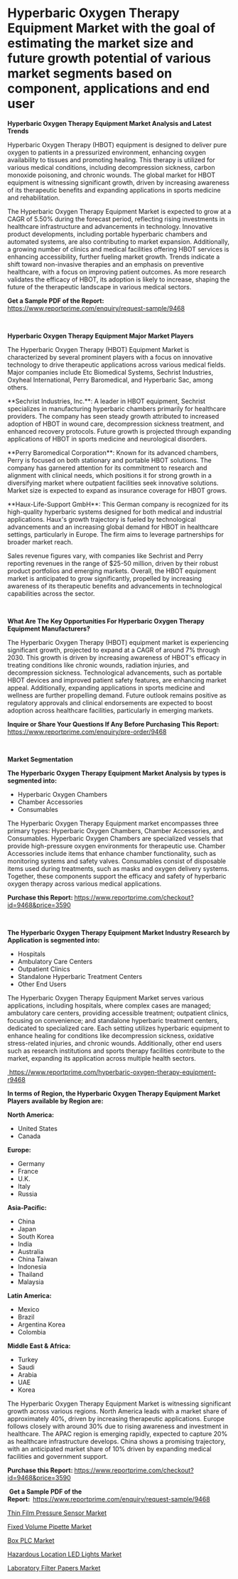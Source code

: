 <p><h1>Hyperbaric Oxygen Therapy Equipment Market with the goal of estimating the market size and future growth potential of various market segments based on component, applications and end user</h1></p><p><strong>Hyperbaric Oxygen Therapy Equipment Market Analysis and Latest Trends</strong></p>
<p><p>Hyperbaric Oxygen Therapy (HBOT) equipment is designed to deliver pure oxygen to patients in a pressurized environment, enhancing oxygen availability to tissues and promoting healing. This therapy is utilized for various medical conditions, including decompression sickness, carbon monoxide poisoning, and chronic wounds. The global market for HBOT equipment is witnessing significant growth, driven by increasing awareness of its therapeutic benefits and expanding applications in sports medicine and rehabilitation.</p><p>The Hyperbaric Oxygen Therapy Equipment Market is expected to grow at a CAGR of 5.50% during the forecast period, reflecting rising investments in healthcare infrastructure and advancements in technology. Innovative product developments, including portable hyperbaric chambers and automated systems, are also contributing to market expansion. Additionally, a growing number of clinics and medical facilities offering HBOT services is enhancing accessibility, further fueling market growth. Trends indicate a shift toward non-invasive therapies and an emphasis on preventive healthcare, with a focus on improving patient outcomes. As more research validates the efficacy of HBOT, its adoption is likely to increase, shaping the future of the therapeutic landscape in various medical sectors.</p></p>
<p><strong>Get a Sample PDF of the Report:&nbsp;</strong> <a href="https://www.reportprime.com/enquiry/request-sample/9468?utm_campaign=2014&utm_medium=2&utm_source=Github&utm_content=ia&utm_term=25122024&utm_id=hyperbaric-oxygen-therapy-equipment">https://www.reportprime.com/enquiry/request-sample/9468</a></p>
<p>&nbsp;</p>
<p><strong>Hyperbaric Oxygen Therapy Equipment Major Market Players</strong></p>
<p><p>The Hyperbaric Oxygen Therapy (HBOT) Equipment Market is characterized by several prominent players with a focus on innovative technology to drive therapeutic applications across various medical fields. Major companies include Etc Biomedical Systems, Sechrist Industries, Oxyheal International, Perry Baromedical, and Hyperbaric Sac, among others.</p><p>**Sechrist Industries, Inc.**: A leader in HBOT equipment, Sechrist specializes in manufacturing hyperbaric chambers primarily for healthcare providers. The company has seen steady growth attributed to increased adoption of HBOT in wound care, decompression sickness treatment, and enhanced recovery protocols. Future growth is projected through expanding applications of HBOT in sports medicine and neurological disorders.</p><p>**Perry Baromedical Corporation**: Known for its advanced chambers, Perry is focused on both stationary and portable HBOT solutions. The company has garnered attention for its commitment to research and alignment with clinical needs, which positions it for strong growth in a diversifying market where outpatient facilities seek innovative solutions. Market size is expected to expand as insurance coverage for HBOT grows.</p><p>**Haux-Life-Support GmbH**: This German company is recognized for its high-quality hyperbaric systems designed for both medical and industrial applications. Haux's growth trajectory is fueled by technological advancements and an increasing global demand for HBOT in healthcare settings, particularly in Europe. The firm aims to leverage partnerships for broader market reach.</p><p>Sales revenue figures vary, with companies like Sechrist and Perry reporting revenues in the range of $25-50 million, driven by their robust product portfolios and emerging markets. Overall, the HBOT equipment market is anticipated to grow significantly, propelled by increasing awareness of its therapeutic benefits and advancements in technological capabilities across the sector.</p></p>
<p>&nbsp;</p>
<p><strong>What Are The Key Opportunities For Hyperbaric Oxygen Therapy Equipment Manufacturers?</strong></p>
<p><p>The Hyperbaric Oxygen Therapy (HBOT) equipment market is experiencing significant growth, projected to expand at a CAGR of around 7% through 2030. This growth is driven by increasing awareness of HBOT's efficacy in treating conditions like chronic wounds, radiation injuries, and decompression sickness. Technological advancements, such as portable HBOT devices and improved patient safety features, are enhancing market appeal. Additionally, expanding applications in sports medicine and wellness are further propelling demand. Future outlook remains positive as regulatory approvals and clinical endorsements are expected to boost adoption across healthcare facilities, particularly in emerging markets.</p></p>
<p><strong>Inquire or Share Your Questions If Any Before Purchasing This Report:</strong> <a href="https://www.reportprime.com/enquiry/pre-order/9468?utm_campaign=2014&utm_medium=2&utm_source=Github&utm_content=ia&utm_term=25122024&utm_id=hyperbaric-oxygen-therapy-equipment">https://www.reportprime.com/enquiry/pre-order/9468</a></p>
<p>&nbsp;</p>
<p><strong>Market Segmentation</strong></p>
<p><strong>The Hyperbaric Oxygen Therapy Equipment Market Analysis by types is segmented into:</strong></p>
<p><ul><li>Hyperbaric Oxygen Chambers</li><li>Chamber Accessories</li><li>Consumables</li></ul></p>
<p><p>The Hyperbaric Oxygen Therapy Equipment market encompasses three primary types: Hyperbaric Oxygen Chambers, Chamber Accessories, and Consumables. Hyperbaric Oxygen Chambers are specialized vessels that provide high-pressure oxygen environments for therapeutic use. Chamber Accessories include items that enhance chamber functionality, such as monitoring systems and safety valves. Consumables consist of disposable items used during treatments, such as masks and oxygen delivery systems. Together, these components support the efficacy and safety of hyperbaric oxygen therapy across various medical applications.</p></p>
<p><strong>Purchase this Report:&nbsp;</strong><a href="https://www.reportprime.com/checkout?id=9468&price=3590&utm_campaign=2014&utm_medium=2&utm_source=Github&utm_content=ia&utm_term=25122024&utm_id=hyperbaric-oxygen-therapy-equipment">https://www.reportprime.com/checkout?id=9468&price=3590</a></p>
<p>&nbsp;</p>
<p><strong>The Hyperbaric Oxygen Therapy Equipment Market Industry Research by Application is segmented into:</strong></p>
<p><ul><li>Hospitals</li><li>Ambulatory Care Centers</li><li>Outpatient Clinics</li><li>Standalone Hyperbaric Treatment Centers</li><li>Other End Users</li></ul></p>
<p><p>The Hyperbaric Oxygen Therapy Equipment Market serves various applications, including hospitals, where complex cases are managed; ambulatory care centers, providing accessible treatment; outpatient clinics, focusing on convenience; and standalone hyperbaric treatment centers, dedicated to specialized care. Each setting utilizes hyperbaric equipment to enhance healing for conditions like decompression sickness, oxidative stress-related injuries, and chronic wounds. Additionally, other end users such as research institutions and sports therapy facilities contribute to the market, expanding its application across multiple health sectors.</p></p>
<p><a href="https://www.reportprime.com/hyperbaric-oxygen-therapy-equipment-r9468?utm_campaign=2014&utm_medium=2&utm_source=Github&utm_content=ia&utm_term=25122024&utm_id=hyperbaric-oxygen-therapy-equipment">&nbsp;https://www.reportprime.com/hyperbaric-oxygen-therapy-equipment-r9468</a></p>
<p><strong>In terms of Region, the Hyperbaric Oxygen Therapy Equipment Market Players available by Region are:</strong></p>
<p>
    <p> <strong> North America: </strong>
        <ul>
            <li>United States</li>
            <li>Canada</li>
        </ul>
        </p> 
    <p> <strong> Europe: </strong>
        <ul>
            <li>Germany</li>
            <li>France</li>
            <li>U.K.</li>
            <li>Italy</li>
            <li>Russia</li>
        </ul>
        </p> 
    <p> <strong> Asia-Pacific: </strong>
        <ul>
            <li>China</li>
            <li>Japan</li>
            <li>South Korea</li>
            <li>India</li>
            <li>Australia</li>
            <li>China Taiwan</li>
            <li>Indonesia</li>
            <li>Thailand</li>
            <li>Malaysia</li>
        </ul>
        </p> 
    <p> <strong> Latin America: </strong>
        <ul>
            <li>Mexico</li>
            <li>Brazil</li>
            <li>Argentina Korea</li>
            <li>Colombia</li>
        </ul>
        </p> 
    <p> <strong> Middle East & Africa: </strong>
        <ul>
            <li>Turkey</li>
            <li>Saudi</li>
            <li>Arabia</li>
            <li>UAE</li>
            <li>Korea</li>
        </ul>
    </p>
    </p>
<p><p>The Hyperbaric Oxygen Therapy Equipment Market is witnessing significant growth across various regions. North America leads with a market share of approximately 40%, driven by increasing therapeutic applications. Europe follows closely with around 30% due to rising awareness and investment in healthcare. The APAC region is emerging rapidly, expected to capture 20% as healthcare infrastructure develops. China shows a promising trajectory, with an anticipated market share of 10% driven by expanding medical facilities and government support.</p></p>
<p><strong>Purchase this Report: </strong><a href="https://www.reportprime.com/checkout?id=9468&price=3590&utm_campaign=2014&utm_medium=2&utm_source=Github&utm_content=ia&utm_term=25122024&utm_id=hyperbaric-oxygen-therapy-equipment">https://www.reportprime.com/checkout?id=9468&price=3590</a></p>
<p>&nbsp;<strong>Get a Sample PDF of the Report:&nbsp;&nbsp;</strong><a href="https://www.reportprime.com/enquiry/request-sample/9468?utm_campaign=2014&utm_medium=2&utm_source=Github&utm_content=ia&utm_term=25122024&utm_id=hyperbaric-oxygen-therapy-equipment">https://www.reportprime.com/enquiry/request-sample/9468</a></p>
<p><strong></strong></p>
<p><p><a href="https://www.linkedin.com/pulse/global-thin-film-pressure-sensor-market-size-2024-2031-technology-txbrf?utm_campaign=2014&utm_medium=2&utm_source=Github&utm_content=ia&utm_term=25122024&utm_id=hyperbaric-oxygen-therapy-equipment">Thin Film Pressure Sensor Market</a></p><p><a href="https://www.linkedin.com/pulse/insightful-fixed-volume-pipette-market-size-expected-cagr-147-thdff?utm_campaign=2014&utm_medium=2&utm_source=Github&utm_content=ia&utm_term=25122024&utm_id=hyperbaric-oxygen-therapy-equipment">Fixed Volume Pipette Market</a></p><p><a href="https://www.linkedin.com/pulse/market-trends-growth-box-plc-industry-139-cagr-forecast-zhymf?utm_campaign=2014&utm_medium=2&utm_source=Github&utm_content=ia&utm_term=25122024&utm_id=hyperbaric-oxygen-therapy-equipment">Box PLC Market</a></p><p><a href="https://www.linkedin.com/pulse/strategic-insights-hazardous-location-led-lights-market-stakeholder-fqyqc?utm_campaign=2014&utm_medium=2&utm_source=Github&utm_content=ia&utm_term=25122024&utm_id=hyperbaric-oxygen-therapy-equipment">Hazardous Location LED Lights Market</a></p><p><a href="https://www.linkedin.com/pulse/consistent-increase-laboratory-filter-papers-market-forecasted-rvomf?utm_campaign=2014&utm_medium=2&utm_source=Github&utm_content=ia&utm_term=25122024&utm_id=hyperbaric-oxygen-therapy-equipment">Laboratory Filter Papers Market</a></p></p>